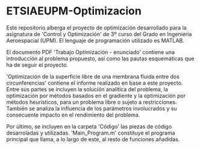 # ETSIAEUPM-Optimizacion
Este repositorio alberga el proyecto de optimización desarrollado para la asignatura de 'Control y Optimización' de 3º curso del Grado en Ingeniería Aeroespacial (UPM). El lenguaje de programación utilizado es MATLAB.

El documento PDF 'Trabajo Optimización - enunciado' contiene una introducción al problema propuesto, así como las pautas esquemáticas que ha de seguir el proyecto.

'Optimización de la superficie libre de una membrana fluida entre dos circunferencias' contiene el informe realizado en base a este proyecto. Entre sus partes se incluyen la solución analítica del problema, la optimización por métodos basados en el gradiente y la optimización por métodos heurísticos, para un problema libre o sujeto a restricciones. También se analiza la influencia de los parámetros involucrados y su consecuente impacto en el rendimiento del problema.

Por último, se incluyen en la carpeta 'Código' las piezas de código desarroladas y utilizadas. 'Main_Program.m' constituye el programa principal que llama, a lo largo de este, al resto de funciones añadidas.
